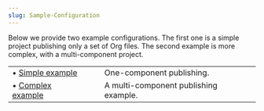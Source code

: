 ```yaml
---
slug: Sample-Configuration
---
```


Below we provide two example configurations. The first one is a simple project publishing only a set of Org files. The second example is more complex, with a multi-component project.

|                                      |    |                                       |
| :----------------------------------- | -- | :------------------------------------ |
| • [Simple example](Simple-example)   |    | One-component publishing.             |
| • [Complex example](Complex-example) |    | A multi-component publishing example. |
